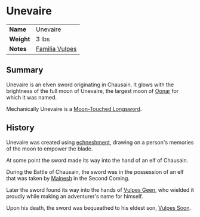 # Unevaire

|||
| --- | --- |
| **Name** | Unevaire | item.2
| **Weight** | 3 lbs |
| **Notes** | [Familia Vulpes](../../organisations/familia-vulpes.md) |

## Summary

Unevaire is an elven sword originating in Chausain. It glows with the brightness of the full moon of Unevaire, the largest moon of [Oonar](../../planes/oonar.md) for which it was named.

Mechanically Unevaire is a [Moon-Touched Longsword](https://www.dndbeyond.com/magic-items/moon-touched-sword-longsword).

## History

Unevaire was created using [echneshment](../../mechanics/magic/echneshment.md), drawing on a person's memories of the moon to empower the blade.

At some point the sword made its way into the hand of an elf of Chausain.

During the Battle of Chausain, the sword was in the possession of an elf that was taken by [Malnesh](../../gods/deities/malnesh.md) in the Second Coming.

Later the sword found its way into the hands of [Vulpes Geen](../../characters/vulpes-geen.md), who wielded it proudly while making an adventurer's name for himself.

Upon his death, the sword was bequeathed to his eldest son, [Vulpes Soon](../../characters/vulpes-soon.md).
